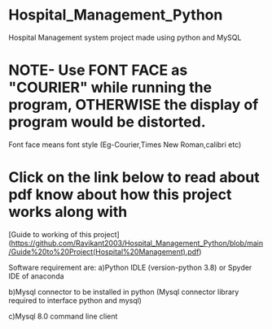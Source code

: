 # Hospital_Management_Python
Hospital Management system project made using python and MySQL

# NOTE- Use FONT FACE as "COURIER"  while running the program,  OTHERWISE the display of program would be distorted. 
Font face means font style (Eg-Courier,Times New Roman,calibri etc)

# Click on the link below to read about pdf know about how this project works along with 
[Guide to working of this project] (https://github.com/Ravikant2003/Hospital_Management_Python/blob/main/Guide%20to%20Project(Hospital%20Management).pdf)


Software requirement are:
a)Python IDLE (version-python 3.8) or Spyder IDE of anaconda 

b)Mysql connector to be installed in python (Mysql connector library required to interface python and mysql)

c)Mysql 8.0 command line client
